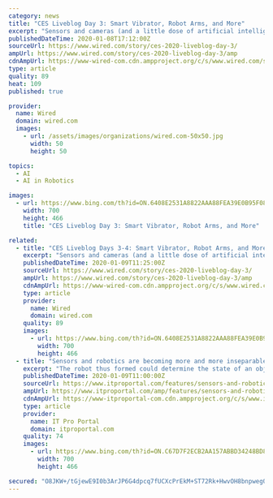 ```yaml
---
category: news
title: "CES Liveblog Day 3: Smart Vibrator, Robot Arms, and More"
excerpt: "Sensors and cameras (and a little dose of artificial intelligence) tell the arms where things like the salt and pepper are, and I watched as the arms helped a (human) cook make a bowl of tofu salad. Samsung calls it a collaborative robot, so it's not meant to cook from start to finish without any help, but it can take some tasks off your hands ..."
publishedDateTime: 2020-01-08T17:12:00Z
sourceUrl: https://www.wired.com/story/ces-2020-liveblog-day-3/
ampUrl: https://www.wired.com/story/ces-2020-liveblog-day-3/amp
cdnAmpUrl: https://www-wired-com.cdn.ampproject.org/c/s/www.wired.com/story/ces-2020-liveblog-day-3/amp
type: article
quality: 89
heat: 109
published: true

provider:
  name: Wired
  domain: wired.com
  images:
    - url: /assets/images/organizations/wired.com-50x50.jpg
      width: 50
      height: 50

topics:
  - AI
  - AI in Robotics

images:
  - url: https://www.bing.com/th?id=ON.6408E2531A8822AAA88FEA39E0B95F08
    width: 700
    height: 466
    title: "CES Liveblog Day 3: Smart Vibrator, Robot Arms, and More"

related:
  - title: "CES Liveblog Days 3-4: Smart Vibrator, Robot Arms, and More"
    excerpt: "Sensors and cameras (and a little dose of artificial intelligence) tell the arms where things like the salt and pepper are, and I watched as the arms helped a (human) cook make a bowl of tofu salad. Samsung calls it a collaborative robot, so it's not meant to cook from start to finish without any help, but it can take some tasks off your hands ..."
    publishedDateTime: 2020-01-09T11:25:00Z
    sourceUrl: https://www.wired.com/story/ces-2020-liveblog-day-3/
    ampUrl: https://www.wired.com/story/ces-2020-liveblog-day-3/amp
    cdnAmpUrl: https://www-wired-com.cdn.ampproject.org/c/s/www.wired.com/story/ces-2020-liveblog-day-3/amp
    type: article
    provider:
      name: Wired
      domain: wired.com
    quality: 89
    images:
      - url: https://www.bing.com/th?id=ON.6408E2531A8822AAA88FEA39E0B95F08
        width: 700
        height: 466
  - title: "Sensors and robotics are becoming more and more inseparable"
    excerpt: "The robot thus formed could determine the state of an object by touch. Subsequently, research work on computer image processing and object recognition using TV cameras. In 1968, J. McCarthy and others at the Stanford Artificial Intelligence Laboratory in the United States studied a novel subject-developing computer systems with hands ..."
    publishedDateTime: 2020-01-09T11:00:00Z
    sourceUrl: https://www.itproportal.com/features/sensors-and-robotics-are-becoming-more-and-more-inseparable/
    ampUrl: https://www.itproportal.com/amp/features/sensors-and-robotics-are-becoming-more-and-more-inseparable/
    cdnAmpUrl: https://www-itproportal-com.cdn.ampproject.org/c/s/www.itproportal.com/amp/features/sensors-and-robotics-are-becoming-more-and-more-inseparable/
    type: article
    provider:
      name: IT Pro Portal
      domain: itproportal.com
    quality: 74
    images:
      - url: https://www.bing.com/th?id=ON.C67D7F2ECB2AA157ABBD34248BD89622
        width: 700
        height: 466

secured: "O8JKW+/tGjewE9I0b3ArJP6G4dpcq7fUCXcPrEkM+ST72Rk+HwvOH8bnpwegQOae0Sb1vcPBecFjy92utnMihQfAwUPjyDQTkYU2jfmC7ml7Cx//OAkFhSki/854BTD5bzLfbLVx3FaMd/JQgpp0ELjm5gniYO64qP+KrOgVd5Ek4TyOyZ+dZoxVdNggWWXKvMOiut714vwTJzlwOOOcrmRjLk8uHyJ0lkpX598Fd7E5TU0uvobFdCWMlKewM9VgBfO792x8g8JdKdgqcmkT4w==;kPIOCG3nJomYfsItNOefiA=="
---
```



